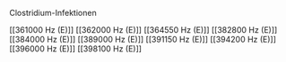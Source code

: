 Clostridium-Infektionen

[[361000 Hz (E)]]
[[362000 Hz (E)]]
[[364550 Hz (E)]]
[[382800 Hz (E)]]
[[384000 Hz (E)]]
[[389000 Hz (E)]]
[[391150 Hz (E)]]
[[394200 Hz (E)]]
[[396000 Hz (E)]]
[[398100 Hz (E)]]